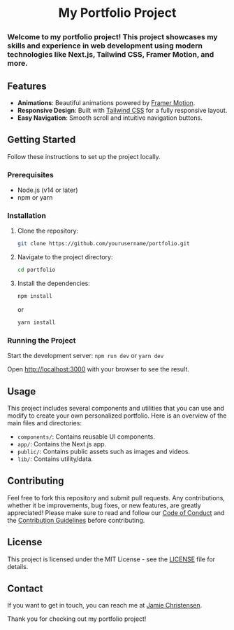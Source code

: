 # <p align="center"> My Portfolio Project
<!-- ![TypeScript](https://img.shields.io/badge/TypeScript-023e8a?style=for-the-badge&logo=typescript)
![Next.js](https://img.shields.io/badge/Next.js-14-000000?style=for-the-badge&logo=nextdotjs)
![Tailwind CSS](https://img.shields.io/badge/Tailwind%20CSS-38B2AC?style=for-the-badge&logo=tailwind-css&logoColor=white)
![Framer Motion](https://img.shields.io/badge/Framer%20Motion-0055FF?style=for-the-badge&logo=framer&logoColor=white)
![image](https://github.com/user-attachments/assets/c7dde192-6716-4b57-887e-dcadf4daa6d5) -->

### Welcome to my portfolio project! This project showcases my skills and experience in web development using modern technologies like Next.js, Tailwind CSS, Framer Motion, and more. 

## Features

- **Animations**: Beautiful animations powered by [Framer Motion](https://www.framer.com/motion/).
- **Responsive Design**: Built with [Tailwind CSS](https://tailwindcss.com/) for a fully responsive layout.
- **Easy Navigation**: Smooth scroll and intuitive navigation buttons.


## Getting Started

Follow these instructions to set up the project locally.

### Prerequisites

- Node.js (v14 or later)
- npm or yarn

### Installation

1. Clone the repository:
    ```sh
    git clone https://github.com/yourusername/portfolio.git
    ```
2. Navigate to the project directory:
    ```sh
    cd portfolio
    ```
3. Install the dependencies:
    ```sh
    npm install
    ```
    or
    ```sh
    yarn install
    ```

### Running the Project

Start the development server:
    ```
    npm run dev
    ```
    or
    ```
    yarn dev
    ```

Open [http://localhost:3000](http://localhost:3000) with your browser to see the result.

## Usage

This project includes several components and utilities that you can use and modify to create your own personalized portfolio. Here is an overview of the main files and directories:

- `components/`: Contains reusable UI components.
- `app/`: Contains the Next.js app.
- `public/`: Contains public assets such as images and videos.
- `lib/`: Contains utility/data.

## Contributing

Feel free to fork this repository and submit pull requests. Any contributions, whether it be improvements, bug fixes, or new features, are greatly appreciated!
Please make sure to read and follow our [Code of Conduct](CODE_OF_CONDUCT.md) and the [Contribution Guidelines](CONTRIBUTE.md) before contributing.

## License

This project is licensed under the MIT License - see the [LICENSE](LICENSE) file for details.

## Contact

If you want to get in touch, you can reach me at [Jamie Christensen](mailto:azimov.workspace@gmail.com).

Thank you for checking out my portfolio project!

